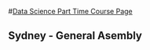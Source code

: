 #[Data Science Part Time Course Page](http://ihansel.github.io/SYD_DAT_4/)
## Sydney - General Asembly
